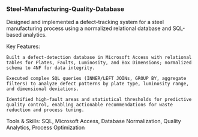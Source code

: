 ### Steel-Manufacturing-Quality-Database
Designed and implemented a defect-tracking system for a steel manufacturing process using a normalized relational database and SQL-based analytics.

Key Features:

    Built a defect-detection database in Microsoft Access with relational tables for Plates, Faults, Luminosity, and Box Dimensions; normalized schema to 4NF for data integrity.

    Executed complex SQL queries (INNER/LEFT JOINs, GROUP BY, aggregate filters) to analyze defect patterns by plate type, luminosity range, and dimensional deviations.

    Identified high-fault areas and statistical thresholds for predictive quality control, enabling actionable recommendations for waste reduction and process tuning.

Tools & Skills: SQL, Microsoft Access, Database Normalization, Quality Analytics, Process Optimization
